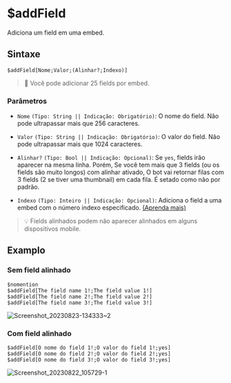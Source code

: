 # $addField
Adiciona um field em uma embed.

## Sintaxe
```
$addField[Nome;Valor;(Alinhar?;Indexo)]
```

> 📌 Você pode adicionar 25 fields por embed.

### Parâmetros 
- `Nome` `(Tipo: String || Indicação: Obrigatório)`: O nome do field. Não pode ultrapassar mais que 256 caracteres.
  
- `Valor` `(Tipo: String || Indicação: Obrigatório)`: O valor do field. Não pode ultrapassar mais que 1024 caracteres.
- `Alinhar?` `(Tipo: Bool || Indicação: Opcional)`: Se `yes`, fields irão aparecer na mesma linha. Porém, Se você tem mais que 3 fields (ou os fields são muito longos) com alinhar ativado, O bot vai retornar filas com 3 fields (2 se tiver uma thumbnail) em cada fila. É setado como não por padrão.
  
- `Indexo` `(Tipo: Inteiro || Indicação: Opcional)`: Adiciona o field a uma embed com o número indexo especificado. [(Aprenda mais)](../resources/embedIndexes.md)

> 💡 Fields alinhados podem não aparecer alinhados em alguns dispositivos mobile.

## Examplo

### Sem field alinhado
```
$nomention
$addField[The field name 1!;The field value 1!]
$addField[The field name 2!;The field value 2!]
$addField[The field name 3!;The field value 3!]
```
![Screenshot_20230823-134333~2](https://github.com/Kemi-Rawr/bdfd-wiki/assets/111205130/fa7c8cf6-f0ed-4a29-89e9-ff0c45beb261)


### Com field alinhado
```
$addField[O nome do field 1!;O valor do field 1!;yes]
$addField[O nome do field 2!;O valor do field 2!;yes]
$addField[O nome do field 3!;O valor do field 3!;yes]
```
![Screenshot_20230822_105729-1](https://github.com/Kemi-Rawr/bdfd-wiki/assets/111205130/a2edf8d3-4b0e-4a53-b4f2-a7bb72b942b1)

